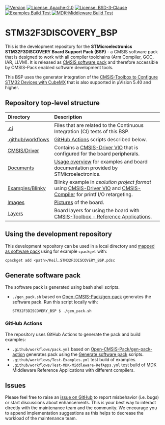 [![Version](https://img.shields.io/github/v/release/Open-CMSIS-Pack/STM32F3DISCOVERY_BSP)](https://github.com/Open-CMSIS-Pack/STM32F3DISCOVERY_BSP/releases/latest)
[![License: Apache-2.0](https://img.shields.io/badge/License-Apache--2.0-green?label)](https://github.com/Open-CMSIS-Pack/STM32F3DISCOVERY_BSP/blob/main/LICENSE-Apache-2.0)
[![License: BSD-3-Clause](https://img.shields.io/badge/License-BSD--3--Clause-green?label)](https://github.com/Open-CMSIS-Pack/STM32F3DISCOVERY_BSP/blob/main/LICENSE-BSD-3-Clause)
[![Examples Build Test](https://img.shields.io/github/actions/workflow/status/Open-CMSIS-Pack/STM32F3DISCOVERY_BSP/Test-Examples.yml?logo=arm&logoColor=0091bd&label=Examples%20Build%20Test)](./.ci)
[![MDK-Middleware Build Test](https://img.shields.io/github/actions/workflow/status/Open-CMSIS-Pack/STM32F3DISCOVERY_BSP/Test-MDK-Middleware-RefApps.yml?logo=arm&logoColor=0091bd&label=MDK-Middleware%20Build%20Test)](./.ci)

# STM32F3DISCOVERY_BSP

This is the development repository for the **STMicroelectronics STM32F3DISCOVERY Board Support Pack (BSP)** - a CMSIS software pack that is designed to work with all compiler toolchains (Arm Compiler, GCC, IAR, LLVM). It is released as [CMSIS software pack](https://www.keil.arm.com/packs/stm32f3discovery_bsp-keil) and therefore accessible by CMSIS-Pack enabled software development tools.

This BSP uses the generator integration of the [CMSIS-Toolbox to Configure STM32 Devices with CubeMX](https://open-cmsis-pack.github.io/cmsis-toolbox/CubeMX/) that is also supported in µVision 5.40 and higher.

## Repository top-level structure

Directory                   | Description
:---------------------------|:--------------
[.ci](./.ci)                | Files that are related to the Continuous Integration (CI) tests of this BSP.
[.github/workflows](https://github.com/Open-CMSIS-Pack/STM32F3DISCOVERY_BSP/tree/main/.github/workflows) | [GitHub Actions](#github-actions) scripts described below.
[CMSIS/Driver](https://github.com/Open-CMSIS-Pack/STM32F3DISCOVERY_BSP/tree/main/CMSIS/Driver)           | Contains a [CMSIS-Driver VIO](https://arm-software.github.io/CMSIS_6/latest/Driver/group__vio__interface__gr.html) that is configured for the board peripherals.
[Documents](https://github.com/Open-CMSIS-Pack/STM32F3DISCOVERY_BSP/tree/main/Documents)                 | [Usage overview](https://github.com/Open-CMSIS-Pack/STM32F3DISCOVERY_BSP/tree/main/Documents/OVERVIEW.md) for examples and board documentation provided by STMicroelectronics.
[Examples/Blinky](https://github.com/Open-CMSIS-Pack/STM32F3DISCOVERY_BSP/tree/main/Examples/Blinky)     | Blinky example in *csolution project format* using [CMSIS-Driver VIO](https://arm-software.github.io/CMSIS_6/latest/Driver/group__vio__interface__gr.html) and [CMSIS-Compiler](https://arm-software.github.io/CMSIS-Compiler/main/index.html) for printf I/O retargeting.
[Images](https://github.com/Open-CMSIS-Pack/STM32F3DISCOVERY_BSP/tree/main/Images)                       | [Pictures](https://github.com/Open-CMSIS-Pack/STM32F3DISCOVERY_BSP/blob/main/Images/stm32f3discovery_large.png) of the board.
[Layers](https://github.com/Open-CMSIS-Pack/STM32F3DISCOVERY_BSP/tree/main/Layers)                       | Board layers for using the board with [CMSIS-Toolbox - Reference Applications](https://open-cmsis-pack.github.io/cmsis-toolbox/ReferenceApplications/).

## Using the development repository

This development repository can be used in a local directory and [mapped as software pack](https://open-cmsis-pack.github.io/cmsis-toolbox/build-tools#install-a-repository) using for example `cpackget` with:

    cpackget add <path>/Keil.STM32F3DISCOVERY_BSP.pdsc

## Generate software pack

The software pack is generated using bash shell scripts.

- `./gen_pack.sh` based on [Open-CMSIS-Pack/gen-pack](https://github.com/Open-CMSIS-Pack/gen-pack) generates the software pack.
Run this script locally with:

      STM32F3DISCOVERY_BSP $ ./gen_pack.sh

### GitHub Actions

The repository uses GitHub Actions to generate the pack and build examples:

- `.github/workflows/pack.yml` based on [Open-CMSIS-Pack/gen-pack-action](https://github.com/Open-CMSIS-Pack/gen-pack-action) generates pack using the [Generate software pack](#generate-software-pack) scripts.
- `.github/workflows/Test-Examples.yml` test build of examples.
- `.github/workflows/Test-MDK-Middleware-RefApps.yml` test build of MDK Middleware Reference Applications with different compilers.

## Issues

Please feel free to raise an [issue on GitHub](https://github.com/Open-CMSIS-Pack/STM32F3DISCOVERY_BSP/issues)
to report misbehavior (i.e. bugs) or start discussions about enhancements. This
is your best way to interact directly with the maintenance team and the community.
We encourage you to append implementation suggestions as this helps to decrease the
workload of the maintenance team.
